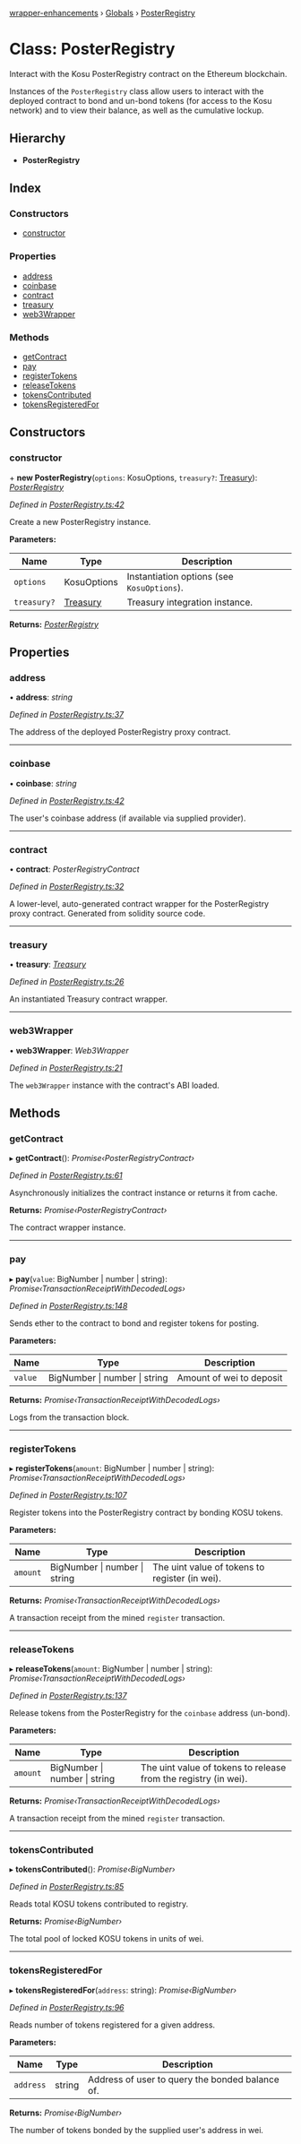[wrapper-enhancements](../README.md) › [Globals](../globals.md) › [PosterRegistry](posterregistry.md)

# Class: PosterRegistry

Interact with the Kosu PosterRegistry contract on the Ethereum blockchain.

Instances of the `PosterRegistry` class allow users to interact with the
deployed contract to bond and un-bond tokens (for access to the Kosu network)
and to view their balance, as well as the cumulative lockup.

## Hierarchy

-   **PosterRegistry**

## Index

### Constructors

-   [constructor](posterregistry.md#constructor)

### Properties

-   [address](posterregistry.md#address)
-   [coinbase](posterregistry.md#coinbase)
-   [contract](posterregistry.md#contract)
-   [treasury](posterregistry.md#treasury)
-   [web3Wrapper](posterregistry.md#web3wrapper)

### Methods

-   [getContract](posterregistry.md#getcontract)
-   [pay](posterregistry.md#pay)
-   [registerTokens](posterregistry.md#registertokens)
-   [releaseTokens](posterregistry.md#releasetokens)
-   [tokensContributed](posterregistry.md#tokenscontributed)
-   [tokensRegisteredFor](posterregistry.md#tokensregisteredfor)

## Constructors

### constructor

\+ **new PosterRegistry**(`options`: KosuOptions, `treasury?`: [Treasury](treasury.md)): _[PosterRegistry](posterregistry.md)_

_Defined in [PosterRegistry.ts:42](https://github.com/ParadigmFoundation/kosu-monorepo/blob/67119cd9/packages/kosu-wrapper-enhancements/src/PosterRegistry.ts#L42)_

Create a new PosterRegistry instance.

**Parameters:**

| Name        | Type                    | Description                                |
| ----------- | ----------------------- | ------------------------------------------ |
| `options`   | KosuOptions             | Instantiation options (see `KosuOptions`). |
| `treasury?` | [Treasury](treasury.md) | Treasury integration instance.             |

**Returns:** _[PosterRegistry](posterregistry.md)_

## Properties

### address

• **address**: _string_

_Defined in [PosterRegistry.ts:37](https://github.com/ParadigmFoundation/kosu-monorepo/blob/67119cd9/packages/kosu-wrapper-enhancements/src/PosterRegistry.ts#L37)_

The address of the deployed PosterRegistry proxy contract.

---

### coinbase

• **coinbase**: _string_

_Defined in [PosterRegistry.ts:42](https://github.com/ParadigmFoundation/kosu-monorepo/blob/67119cd9/packages/kosu-wrapper-enhancements/src/PosterRegistry.ts#L42)_

The user's coinbase address (if available via supplied provider).

---

### contract

• **contract**: _PosterRegistryContract_

_Defined in [PosterRegistry.ts:32](https://github.com/ParadigmFoundation/kosu-monorepo/blob/67119cd9/packages/kosu-wrapper-enhancements/src/PosterRegistry.ts#L32)_

A lower-level, auto-generated contract wrapper for the PosterRegistry
proxy contract. Generated from solidity source code.

---

### treasury

• **treasury**: _[Treasury](treasury.md)_

_Defined in [PosterRegistry.ts:26](https://github.com/ParadigmFoundation/kosu-monorepo/blob/67119cd9/packages/kosu-wrapper-enhancements/src/PosterRegistry.ts#L26)_

An instantiated Treasury contract wrapper.

---

### web3Wrapper

• **web3Wrapper**: _Web3Wrapper_

_Defined in [PosterRegistry.ts:21](https://github.com/ParadigmFoundation/kosu-monorepo/blob/67119cd9/packages/kosu-wrapper-enhancements/src/PosterRegistry.ts#L21)_

The `web3Wrapper` instance with the contract's ABI loaded.

## Methods

### getContract

▸ **getContract**(): _Promise‹PosterRegistryContract›_

_Defined in [PosterRegistry.ts:61](https://github.com/ParadigmFoundation/kosu-monorepo/blob/67119cd9/packages/kosu-wrapper-enhancements/src/PosterRegistry.ts#L61)_

Asynchronously initializes the contract instance or returns it from cache.

**Returns:** _Promise‹PosterRegistryContract›_

The contract wrapper instance.

---

### pay

▸ **pay**(`value`: BigNumber | number | string): _Promise‹TransactionReceiptWithDecodedLogs›_

_Defined in [PosterRegistry.ts:148](https://github.com/ParadigmFoundation/kosu-monorepo/blob/67119cd9/packages/kosu-wrapper-enhancements/src/PosterRegistry.ts#L148)_

Sends ether to the contract to bond and register tokens for posting.

**Parameters:**

| Name    | Type                                  | Description              |
| ------- | ------------------------------------- | ------------------------ |
| `value` | BigNumber &#124; number &#124; string | Amount of wei to deposit |

**Returns:** _Promise‹TransactionReceiptWithDecodedLogs›_

Logs from the transaction block.

---

### registerTokens

▸ **registerTokens**(`amount`: BigNumber | number | string): _Promise‹TransactionReceiptWithDecodedLogs›_

_Defined in [PosterRegistry.ts:107](https://github.com/ParadigmFoundation/kosu-monorepo/blob/67119cd9/packages/kosu-wrapper-enhancements/src/PosterRegistry.ts#L107)_

Register tokens into the PosterRegistry contract by bonding KOSU tokens.

**Parameters:**

| Name     | Type                                  | Description                                    |
| -------- | ------------------------------------- | ---------------------------------------------- |
| `amount` | BigNumber &#124; number &#124; string | The uint value of tokens to register (in wei). |

**Returns:** _Promise‹TransactionReceiptWithDecodedLogs›_

A transaction receipt from the mined `register` transaction.

---

### releaseTokens

▸ **releaseTokens**(`amount`: BigNumber | number | string): _Promise‹TransactionReceiptWithDecodedLogs›_

_Defined in [PosterRegistry.ts:137](https://github.com/ParadigmFoundation/kosu-monorepo/blob/67119cd9/packages/kosu-wrapper-enhancements/src/PosterRegistry.ts#L137)_

Release tokens from the PosterRegistry for the `coinbase` address (un-bond).

**Parameters:**

| Name     | Type                                  | Description                                                     |
| -------- | ------------------------------------- | --------------------------------------------------------------- |
| `amount` | BigNumber &#124; number &#124; string | The uint value of tokens to release from the registry (in wei). |

**Returns:** _Promise‹TransactionReceiptWithDecodedLogs›_

A transaction receipt from the mined `register` transaction.

---

### tokensContributed

▸ **tokensContributed**(): _Promise‹BigNumber›_

_Defined in [PosterRegistry.ts:85](https://github.com/ParadigmFoundation/kosu-monorepo/blob/67119cd9/packages/kosu-wrapper-enhancements/src/PosterRegistry.ts#L85)_

Reads total KOSU tokens contributed to registry.

**Returns:** _Promise‹BigNumber›_

The total pool of locked KOSU tokens in units of wei.

---

### tokensRegisteredFor

▸ **tokensRegisteredFor**(`address`: string): _Promise‹BigNumber›_

_Defined in [PosterRegistry.ts:96](https://github.com/ParadigmFoundation/kosu-monorepo/blob/67119cd9/packages/kosu-wrapper-enhancements/src/PosterRegistry.ts#L96)_

Reads number of tokens registered for a given address.

**Parameters:**

| Name      | Type   | Description                                     |
| --------- | ------ | ----------------------------------------------- |
| `address` | string | Address of user to query the bonded balance of. |

**Returns:** _Promise‹BigNumber›_

The number of tokens bonded by the supplied user's address in wei.
